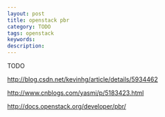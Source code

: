 ```yaml
---
layout: post
title: openstack pbr
category: TODO
tags: openstack
keywords: 
description: 
---
```

TODO

http://blog.csdn.net/kevinhg/article/details/5934462

http://www.cnblogs.com/yasmi/p/5183423.html

http://docs.openstack.org/developer/pbr/
